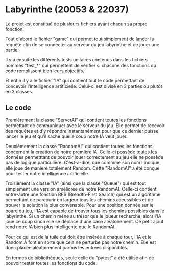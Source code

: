 # Labyrinthe (20053 & 22037)

Le projet est constitué de plusieurs fichiers ayant chacun sa propre fonction.

Tout d'abord le fichier "game" qui permet tout simplement de lancer la requête afin de se connecter au serveur du jeu labyrinthe et de jouer une partie.

Il y a ensuite les différents tests unitaires contenus dans les fichiers nommés "test_*" qui permettent de vérifier si chacune des fonctions du code remplissent bien leurs objectifs.

Et enfin il y a le fichier "IA" qui contient tout le code permettant de concevoir l'intelligence artificielle. Celui-ci est divisé en 3 parties ou plutôt en 3 classes.


## Le code

Premièrement la classe "ServerAI" qui contient toutes les fonctions permettant de communiquer avec le serveur du jeu. Elle permet de recevoir des requêtes et d'y répondre instantanément pour que ce dernier puisse lancer le jeu et qu'il sache quelle coup notre IA veut jouer.

Deuxièmement la classe "RandomAI" qui contient toutes les fonctions concernant la création de notre première IA. Celle-ci possède toutes les données permetttant de pouvoir jouer correctement au jeu elle ne possède pas de logique particulière. C'est-à-dire, que commme son nom l'indique, elle joue de manière totalement Random. Cette "RandomAI" a été conçue pour tester notre intelligence artificielle.

Troisièment la classe "IA" (ainsi que la classe "Queue") qui est tout simplement une version améliorée de notre RandomAI. Celle-ci contient entre-autre une fonction BFS (Breadth-First Search) qui est un algorithme permettant de parcourir en largeur tous les chemins accessibles et de trouver la solution la plus convenable. 
Pour une position donnée sur le board du jeu, l'IA est capable de trouver tous les chemins possibles dans le labyrinthe.
Si un chemin mène au trésor que le joueur recherche, alors l'IA joue ce coup sinon elle se déplace d'une case aléatoirement.
Ce petit ajout rend notre IA bien plus intelligente que le RandomAI.

Pour ce qui est de la tuile qui doit être insérée à chaque tour, l'IA et le RandomIA font en sorte que cela ne perturbe pas notre chemin. Elle est donc placée aléatoirement parmis les entrées disponibles.

En termes de bibliothèques, seule celle du "pytest" a été utilisé afin de pouvoir tester toutes les fonctions du code.
